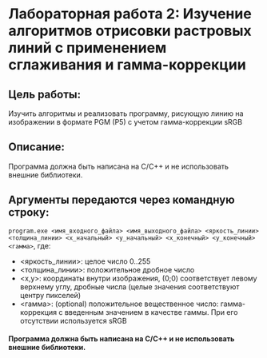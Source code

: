 # Лабораторная работа 2: Изучение алгоритмов отрисовки растровых линий с применением сглаживания и гамма-коррекции
## **Цель работы**:  
Изучить алгоритмы и реализовать программу, рисующую линию на изображении в формате PGM (P5) с учетом гамма-коррекции sRGB
## **Описание**:  
Программа должна быть написана на C/C++ и не использовать внешние библиотеки.
## Аргументы передаются через командную строку:
`program.exe <имя_входного_файла> <имя_выходного_файла> <яркость_линии> <толщина_линии> <x_начальный> <y_начальный> <x_конечный> <y_конечный> <гамма>`, где:
* <яркость_линии>: целое число 0..255
* <толщина_линии>: положительное дробное число
* <x,y>: координаты внутри изображения, (0;0) соответствует левому верхнему углу, дробные числа (целые значения соответствуют центру пикселей)
* <гамма>: (optional) положительное вещественное число: гамма-коррекция с введенным значением в качестве гаммы. При его отсутствии используется sRGB
#### Программа должна быть написана на C/C++ и не использовать внешние библиотеки.
